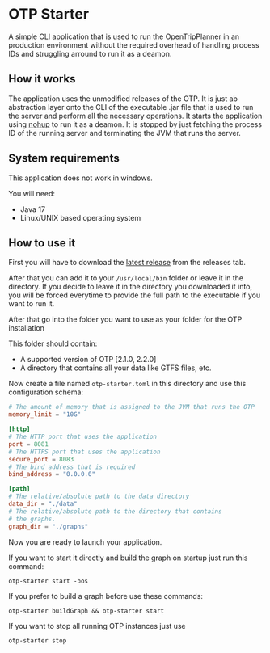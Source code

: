 # OTP Starter

A simple CLI application that is used to run the OpenTripPlanner in 
an production environment without the required overhead of handling process IDs and struggling arround to run 
it as a deamon.

## How it works

The application uses the unmodified releases of the OTP. It is just ab abstraction layer onto the CLI of the executable 
.jar file that is used to run the server and perform all the necessary operations.
It starts the application using [nohup](https://de.wikipedia.org/wiki/Nohup) to run it as a deamon. 
It is stopped by just fetching the process ID of the running server and terminating the JVM that runs
the server. 

## System requirements

This application does not work in windows.

You will need: 
- Java 17
- Linux/UNIX based operating system

## How to use it

First you will have to download the [latest release](https://github.com/MathisBurger/OpenTripPlanner-Starter/releases/tag/0.1.0) from the releases tab.

After that you can add it to your `/usr/local/bin` folder or leave it in the directory.
If you decide to leave it in the directory you downloaded it into, you will be forced everytime to 
provide the full path to the executable if you want to run it.

After that go into the folder you want to use as your folder for the OTP installation

This folder should contain:
- A supported version of OTP [2.1.0, 2.2.0]
- A directory that contains all your data like GTFS files, etc.

Now create a file named `otp-starter.toml` in this directory and use this configuration schema:

```toml
# The amount of memory that is assigned to the JVM that runs the OTP
memory_limit = "10G"

[http]
# The HTTP port that uses the application
port = 8081
# The HTTPS port that uses the application
secure_port = 8083
# The bind address that is required
bind_address = "0.0.0.0"

[path]
# The relative/absolute path to the data directory
data_dir = "./data"
# The relative/absolute path to the directory that contains
# the graphs.
graph_dir = "./graphs"
```

Now you are ready to launch your application.

If you want to start it directly and build the graph on startup just run this command:

```shell
otp-starter start -bos
```

If you prefer to build a graph before use these commands:

```shell
otp-starter buildGraph && otp-starter start
```


If you want to stop all running OTP instances just use 
```shell
otp-starter stop
```

